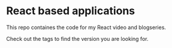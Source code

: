 # React based applications

This repo containes the code for my React video and blogseries.

Check out the tags to find the version you are looking for.
